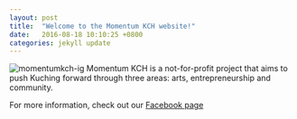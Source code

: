 ```yaml
---
layout: post
title:  "Welcome to the Momentum KCH website!"
date:   2016-08-18 10:10:25 +0800
categories: jekyll update
---
```


![momentumkch-ig]({{site.url}}/img/ig.jpg)
Momentum KCH is a not-for-profit project that aims to push Kuching forward through three areas: arts, entrepreneurship and community.

For more information, check out our [Facebook page](https://www.facebook.com/momentumkch/)

